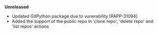 **Unreleased**
* Updated GitPython package due to vunerability [PAPP-31094]
* Added the support of the public repo in 'clone repo', 'delete repo' and 'list repos' actions

